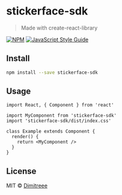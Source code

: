 # stickerface-sdk

> Made with create-react-library

[![NPM](https://img.shields.io/npm/v/stickerface-sdk.svg)](https://www.npmjs.com/package/stickerface-sdk) [![JavaScript Style Guide](https://img.shields.io/badge/code_style-standard-brightgreen.svg)](https://standardjs.com)

## Install

```bash
npm install --save stickerface-sdk
```

## Usage

```tsx
import React, { Component } from 'react'

import MyComponent from 'stickerface-sdk'
import 'stickerface-sdk/dist/index.css'

class Example extends Component {
  render() {
    return <MyComponent />
  }
}
```

## License

MIT © [Dimitreee](https://github.com/Dimitreee)
